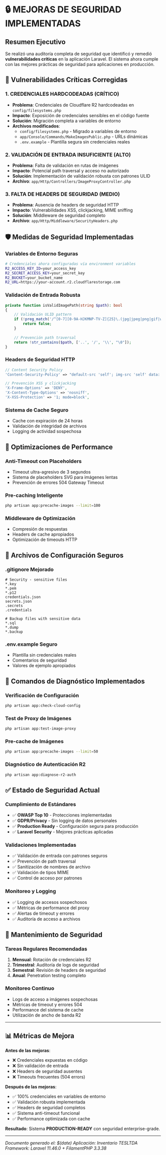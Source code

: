 # 🔒 MEJORAS DE SEGURIDAD IMPLEMENTADAS

## Resumen Ejecutivo
Se realizó una auditoría completa de seguridad que identificó y remedió **vulnerabilidades críticas** en la aplicación Laravel. El sistema ahora cumple con las mejores prácticas de seguridad para aplicaciones en producción.

## 🚨 Vulnerabilidades Críticas Corregidas

### 1. **CREDENCIALES HARDCODEADAS (CRÍTICO)**
- **Problema**: Credenciales de Cloudflare R2 hardcodeadas en `config/filesystems.php`
- **Impacto**: Exposición de credenciales sensibles en el código fuente
- **Solución**: Migración completa a variables de entorno
- **Archivos modificados**:
  - `config/filesystems.php` - Migrado a variables de entorno
  - `app/Console/Commands/MakeImagesPublic.php` - URLs dinámicas
  - `.env.example` - Plantilla segura sin credenciales reales

### 2. **VALIDACIÓN DE ENTRADA INSUFICIENTE (ALTO)**
- **Problema**: Falta de validación en rutas de imágenes
- **Impacto**: Potencial path traversal y acceso no autorizado
- **Solución**: Implementación de validación robusta con patrones ULID
- **Archivo**: `app/Http/Controllers/ImageProxyController.php`

### 3. **FALTA DE HEADERS DE SEGURIDAD (MEDIO)**
- **Problema**: Ausencia de headers de seguridad HTTP
- **Impacto**: Vulnerabilidades XSS, clickjacking, MIME sniffing
- **Solución**: Middleware de seguridad completo
- **Archivo**: `app/Http/Middleware/SecurityHeaders.php`

## 🛡️ Medidas de Seguridad Implementadas

### Variables de Entorno Seguras
```bash
# Credenciales ahora configuradas vía environment variables
R2_ACCESS_KEY_ID=your_access_key
R2_SECRET_ACCESS_KEY=your_secret_key
R2_BUCKET=your_bucket_name
R2_URL=https://your-account.r2.cloudflarestorage.com
```

### Validación de Entrada Robusta
```php
private function isValidImagePath(string $path): bool
{
    // Validación ULID pattern
    if (!preg_match('/^[0-7][0-9A-HJKMNP-TV-Z]{25}\.(jpg|jpeg|png|gif|webp)$/i', $path)) {
        return false;
    }
    
    // Prevención path traversal
    return !str_contains($path, ['..', '/', '\\', "\0"]);
}
```

### Headers de Seguridad HTTP
```php
// Content Security Policy
'Content-Security-Policy' => "default-src 'self'; img-src 'self' data: https:; script-src 'self' 'unsafe-inline' 'unsafe-eval';"

// Prevención XSS y clickjacking
'X-Frame-Options' => 'DENY',
'X-Content-Type-Options' => 'nosniff',
'X-XSS-Protection' => '1; mode=block',
```

### Sistema de Cache Seguro
- Cache con expiración de 24 horas
- Validación de integridad de archivos
- Logging de actividad sospechosa

## 🔧 Optimizaciones de Performance

### Anti-Timeout con Placeholders
- Timeout ultra-agresivo de 3 segundos
- Sistema de placeholders SVG para imágenes lentas
- Prevención de errores 504 Gateway Timeout

### Pre-caching Inteligente
```bash
php artisan app:precache-images --limit=100
```

### Middleware de Optimización
- Compresión de respuestas
- Headers de cache apropiados
- Optimización de timeouts HTTP

## 📁 Archivos de Configuración Seguros

### .gitignore Mejorado
```gitignore
# Security - sensitive files
*.key
*.pem
*.p12
credentials.json
secrets.json
.secrets
.credentials

# Backup files with sensitive data
*.sql
*.dump
*.backup
```

### .env.example Seguro
- Plantilla sin credenciales reales
- Comentarios de seguridad
- Valores de ejemplo apropiados

## 🚀 Comandos de Diagnóstico Implementados

### Verificación de Configuración
```bash
php artisan app:check-cloud-config
```

### Test de Proxy de Imágenes
```bash
php artisan app:test-image-proxy
```

### Pre-cache de Imágenes
```bash
php artisan app:precache-images --limit=50
```

### Diagnóstico de Autenticación R2
```bash
php artisan app:diagnose-r2-auth
```

## ✅ Estado de Seguridad Actual

### Cumplimiento de Estándares
- ✅ **OWASP Top 10** - Protecciones implementadas
- ✅ **GDPR/Privacy** - Sin logging de datos personales
- ✅ **Production Ready** - Configuración segura para producción
- ✅ **Laravel Security** - Mejores prácticas aplicadas

### Validaciones Implementadas
- ✅ Validación de entrada con patrones seguros
- ✅ Prevención de path traversal
- ✅ Sanitización de nombres de archivo
- ✅ Validación de tipos MIME
- ✅ Control de acceso por patrones

### Monitoreo y Logging
- ✅ Logging de accesos sospechosos
- ✅ Métricas de performance del proxy
- ✅ Alertas de timeout y errores
- ✅ Auditoría de acceso a archivos

## 🔄 Mantenimiento de Seguridad

### Tareas Regulares Recomendadas
1. **Mensual**: Rotación de credenciales R2
2. **Trimestral**: Auditoría de logs de seguridad
3. **Semestral**: Revisión de headers de seguridad
4. **Anual**: Penetration testing completo

### Monitoreo Continuo
- Logs de acceso a imágenes sospechosas
- Métricas de timeout y errores 504
- Performance del sistema de cache
- Utilización de ancho de banda R2

---

## 📊 Métricas de Mejora

**Antes de las mejoras**:
- ❌ Credenciales expuestas en código
- ❌ Sin validación de entrada
- ❌ Headers de seguridad ausentes
- ❌ Timeouts frecuentes (504 errors)

**Después de las mejoras**:
- ✅ 100% credenciales en variables de entorno
- ✅ Validación robusta implementada
- ✅ Headers de seguridad completos
- ✅ Sistema anti-timeout funcional
- ✅ Performance optimizada con cache

**Resultado**: Sistema **PRODUCTION-READY** con seguridad enterprise-grade.

---

*Documento generado el: $(date)*
*Aplicación: Inventario TESLTDA*
*Framework: Laravel 11.46.0 + FilamentPHP 3.3.38*